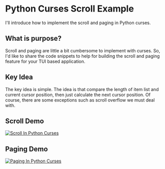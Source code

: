 # Python Curses Scroll Example

I'll introduce how to implement the scroll and paging in Python curses.

## What is purpose?

Scroll and paging are little a bit cumbersome to implement with curses. So, I'd like to share the code snippets to help for building the scroll and paging feature for your TUI based application.

## Key Idea

The key idea is simple. The idea is that compare the length of item list and current cursor position, then just calculate the next cursor position. Of course, there are some exceptions such as scroll overflow we must deal with.

## Scroll Demo

[![Scroll In Python Curses](https://asciinema.org/a/166994.png)](https://asciinema.org/a/166994)

## Paging Demo

[![Paging In Python Curses](https://asciinema.org/a/166995.png)](https://asciinema.org/a/166995)